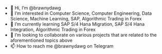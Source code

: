 - 👋 Hi, I’m @brawnydawg
- 👀 I’m interested in Computer Science, Computer Engineering, Data Science, Machine Learning, SAP, Algorithmic Trading in Forex
- 🌱 I’m currently learning SAP S/4 Hana Migration, SAP S/4 Hana Integration, Algorithmic Trading in Forex
- 💞️ I’m looking to collaborate on various projects that are related to the aforementioned topics above
- 📫 How to reach me @brawnydawg on Telegram

<!---
brawnydawg/brawnydawg is a ✨ special ✨ repository because its `README.md` (this file) appears on your GitHub profile.
You can click the Preview link to take a look at your changes.
--->
